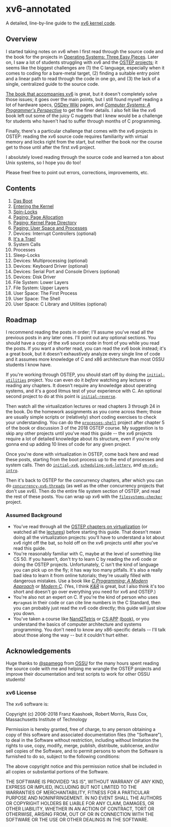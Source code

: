 # xv6-annotated

A detailed, line-by-line guide to the [xv6 kernel code](https://github.com/mit-pdos/xv6-public).

## Overview

I started taking notes on xv6 when I first read through the source code and the
book for the projects in [Operating Systems: Three Easy Pieces](https://pages.cs.wisc.edu/~remzi/OSTEP/).
Later on, I saw a lot of students struggling with xv6 and the
[OSTEP projects](https://github.com/remzi-arpacidusseau/ostep-projects/);
it seems like the
biggest challenges are (1) the C language, especially when it comes to coding
for a bare-metal target, (2) finding a suitable entry point and a linear path to
read through the code in one go, and (3) the lack of a single, centralized guide
to the source code.

[The book that accompanies xv6](https://pdos.csail.mit.edu/6.828/2018/xv6/book-rev11.pdf)
is great, but it doesn't completely solve those issues; it goes over the main
points, but I still found myself reading a lot of hardware specs,
[OSDev Wiki](https://wiki.osdev.org/) pages, and [*Computer Systems: A Programmer's
Perspective*](https://csapp.cs.cmu.edu/3e/home.html) to get the finer details. I
also felt like the xv6 book left out some of the juicy C nuggets that I knew
would be a challenge for students who haven't had to suffer through months of C
programming.

Finally, there's a particular challenge that comes with the xv6 projects in
OSTEP: reading the xv6 source code requires familiarity with virtual memory and
locks right from the start, but neither the book nor the course get to those
until after the first xv6 project.

I absolutely loved reading through the source code and learned a ton about Unix
systems, so I hope you do too!

Please freel free to point out errors, corrections, improvements, etc.

## Contents

1. [Das Boot](boot.md)
2. [Entering the Kernel](entry.md)
3. [Spin-Locks](spin_locks.md)
4. [Paging: Page Allocation](page_allocation.md)
5. [Paging: Kernel Page Directory](paging_kernel.md)
6. [Paging: User Space and Processes](paging_user.md)
7. Devices: Interrupt Controllers (optional)
8. [It's a Trap!](traps.md)
9. System Calls
10. Processes
11. Sleep-Locks
12. Devices: Multiprocessing (optional)
13. Devices: Keyboard Driver (optional)
14. Devices: Serial Port and Console Drivers (optional)
15. Devices: Disk Driver
16. File System: Lower Layers
17. File System: Upper Layers
18. User Space: The First Process
19. User Space: The Shell
20. User Space: C Library and Utilities (optional)

## Roadmap

I recommend reading the posts in order; I'll assume you've read all the previous
posts in any later ones. I'll point out any optional sections. You should have a
copy of the xv6 source code in front of you while you read the posts. If you want
a shorter read, you can read the xv6 book instead; it's a great book, but it
doesn't exhaustively analyze every single line of code and it assumes more knowledge
of C and x86 architecture than most OSSU students I know have.

If you're working through OSTEP, you should start off by doing the
[`initial-utilities`](https://github.com/remzi-arpacidusseau/ostep-projects/tree/master/initial-utilities)
project. You can even do it *before* watching any lectures or reading any
chapters. It doesn't require any knowledge about operating systems, and it's a
good litmus test of your experience with C. An optional second project to do at
this point is [`initial-reverse`](https://github.com/remzi-arpacidusseau/ostep-projects/tree/master/initial-reverse).

Then watch all the virtualization lectures or read chapters 3 through 24 in the
book. Do the homework assignments as you come across them; those are usually
simple scripts or (relatively) short coding exercises to check your understanding.
You can do the [`processes-shell`](https://github.com/remzi-arpacidusseau/ostep-projects/tree/master/processes-shell)
project after chapter 5 of the book or discussion 3 of the 2018 OSTEP course. My
suggestion is to skip any other projects until you've read this guide -- the xv6
projects require a lot of detailed knowledge about its structure, even if you're
only gonna end up adding 10 lines of code for any given project.

Once you're done with virtualization in OSTEP, come back here and read these
posts, starting from the boot process up to the end of processes and system
calls. Then do [`initial-xv6`](https://github.com/remzi-arpacidusseau/ostep-projects/tree/master/initial-xv6),
[`scheduling-xv6-lottery`](https://github.com/remzi-arpacidusseau/ostep-projects/tree/master/scheduling-xv6-lottery),
and [`vm-xv6-intro`](https://github.com/remzi-arpacidusseau/ostep-projects/tree/master/vm-xv6-intro).

Then it's back to OSTEP for the concurrency chapters, after which you can do
[`concurrency-xv6-threads`](https://github.com/remzi-arpacidusseau/ostep-projects/tree/master/initial-xv6)
(as well as the other concurrency projects that don't use xv6). Then do the
entire file system section of OSTEP, and read the rest of these posts. You can
wrap up xv6 with the [`filesystems-checker`](https://github.com/remzi-arpacidusseau/ostep-projects/tree/master/filesystems-checker)
project.

### Assumed Background

* You've read through all the [OSTEP chapters on virtualization](https://pages.cs.wisc.edu/~remzi/OSTEP/#book-chapters) (or watched all the [lectures](https://pages.cs.wisc.edu/~remzi/Classes/537/Spring2018/Discussion/videos.html)) before starting this guide. That doesn't mean doing all the virtualization projects: you'll have to understand a lot about xv6 right off the bat, so hold off on the xv6 projects until after you've read this guide.
* You're reasonably familiar with C, maybe at the level of something like CS 50. If you haven't, don't try to learn C by reading the xv6 code or doing the OSTEP projects. Unfortunately, C isn't the kind of language you can pick up on the fly; it has way too many pitfalls. It's also a really bad idea to learn it from online tutorials; they're usually filled with dangerous mistakes. Use a book like [*C Programming: A Modern Approach*](http://www.knking.com/books/c2/) or [*Modern C*](https://modernc.gforge.inria.fr). (Yes, I think [*K&R*](https://en.wikipedia.org/wiki/The_C_Programming_Language) is great, but I also think it's too short and doesn't go over everything you need for xv6 and OSTEP.)
* You're also not an expert on C. If you're the kind of person who uses `#pragma`s in their code or can cite line numbers in the C Standard, then you can probably just read the xv6 code directly; this guide will just slow you down.
* You've taken a course like [Nand2Tetris](https://www.nand2tetris.org/) or [CS:APP](https://www.cs.cmu.edu/afs/cs.cmu.edu/academic/class/15213-f15/www/schedule.html) [(book)](https://csapp.cs.cmu.edu/3e/home.html), or you understand the basics of computer architecture and systems programming. You don't need to know any x86-specific details -- I'll talk about those along the way -- but it couldn't hurt either.

## Acknowledgements

Huge thanks to [@spamegg](https://github.com/spamegg1) from
[OSSU](https://github.com/ossu/computer-science/) for the many hours spent
reading the source code with me and helping me wrangle the OSTEP projects and
improve their documentation and test scripts to work for other OSSU students!

### xv6 License

The xv6 software is:

Copyright (c) 2006-2018 Franz Kaashoek, Robert Morris, Russ Cox,
						Massachusetts Institute of Technology

Permission is hereby granted, free of charge, to any person obtaining a copy of
this software and associated documentation files (the "Software"), to deal in
the Software without restriction, including without limitation the rights to
use, copy, modify, merge, publish, distribute, sublicense, and/or sell copies of
the Software, and to permit persons to whom the Software is furnished to do so,
subject to the following conditions:

The above copyright notice and this permission notice shall be included in all
copies or substantial portions of the Software.

THE SOFTWARE IS PROVIDED "AS IS", WITHOUT WARRANY OF ANY KIND, EXPRESS OR
IMPLIED, INCLUDING BUT NOT LIMITED TO THE WARRANTIES OF MERCHANTABILITY, FITNESS
FOR A PARTICULAR PURPOSE AND NONINFRINGEMENT. IN NO EVENT SHALL THE AUTHORS OR
COPYRIGHT HOLDERS BE LIABLE FOR ANY CLAIM, DAMAGES, OR OTHER LIABILITY, WHETHER
IN AN ACTION OF CONTRACT, TORT OR OTHERWISE, ARISING FROM, OUT OF OR IN
CONNECTION WITH THE SOFTWARE OR THE USE OR OTHER DEALINGS IN THE SOFTWARE.

